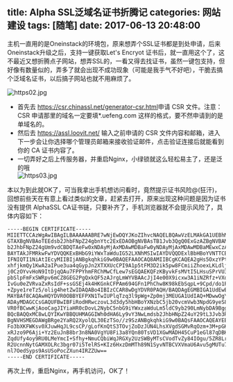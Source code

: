 title: Alpha SSL泛域名证书折腾记
categories: 网站建设
tags: [随笔]
date: 2017-06-13 20:48:00
---
<p>主机一直用的是Oneinstack的环境包，原来想弄个SSL证书都是到处申请，后来Oneinstack升级之后，支持一键获取Let's Encryot 证书后，就一直用这个了，这不最近又想折腾点子网站，想弄SSL的，一看又得去找证书，虽然一键包支持，但好像有数量似的，弄多了就会出现不成功现象（可能是我手气不好吧），干脆去搞个泛域名证书，以后搞子网站也就不用麻烦了。</p><p><img src="https://cdn.uu126.cn/usr/uploads/2017/06/200254446.jpg" alt="https02.jpg" title="https02.jpg"></p><ul><li>首先去 <a href="https://csr.chinassl.net/generator-csr.html"><a href="https://csr.chinassl.net/generator-csr.html">https://csr.chinassl.net/generator-csr.html</a></a>申请 CSR 文件。注意：CSR 申请那里的域名一定要填*.uefeng.com 这样的格式，要不然申请到的是单域名的。</li><li>然后去 <a href="https://assl.loovit.net/"><a href="https://assl.loovit.net/">https://assl.loovit.net/</a></a> 输入之前申请的 CSR 文件内容和邮箱，进入下一步会让你选择哪个管理员邮箱来接收验证邮件，点击验证连接后就能看到你的 CA 证书内容了。</li><li>一切弄好之后上传服务器，并重启Nginx，小绿锁就这么轻松易主了，还是泛的哦<br /><img src="https://cdn.uu126.cn/usr/uploads/2017/06/1377359312.jpg" alt="https03.jpg" title="https03.jpg"></li></ul><p>本以为到此就OK了，可当我拿出手机想访问看时，竟然提示证书风险@(狂汗)，回想前些天在有意上看过类似的文章，赶紧去打开，原来出现这种问题是因为证书没有提供 AlphaSSL CA证书链，只要补齐了，手机浏览器就不会提示风险了，具体内容如下：</p><pre><code class="lang-php">-----BEGIN CERTIFICATE-----
MIIETTCCAzWgAwIBAgILBAAAAAABRE7wNjEwDQYJKoZIhvcNAQELBQAwVzELMAkGA1UEBhMCQkUx
GTAXBgNVBAoTEEdsb2JhbFNpZ24gbnYtc2ExEDAOBgNVBAsTB1Jvb3QgQ0ExGzAZBgNVBAMTEkds
b2JhbFNpZ24gUm9vdCBDQTAeFw0xNDAyMjAxMDAwMDBaFw0yNDAyMjAxMDAwMDBaMEwxCzAJBgNV
BAYTAkJFMRkwFwYDVQQKExBHbG9iYWxTaWduIG52LXNhMSIwIAYDVQQDExlBbHBoYVNTTCBDQSAt
IFNIQTI1NiAtIEcyMIIBIjANBgkqhkiG9w0BAQEFAAOCAQ8AMIIBCgKCAQEA2gHs5OxzYPt+j2q3
xhfjkmQy1KwA2aIPue3ua4qGypJn2XTXXUcCPI9A1p5tFM3D2ik5pw8FCmiiZhoexLKLdljlq10d
j0CzOYvvHoN9ItDjqQAu7FPPYhmFRChMwCfLew7sEGQAEKQFzKByvkFsMVtI5LHsuSPrVU3QfWJK
pbSlpFmFxSWRpv6mCZ8GEG2PgQxkQF5zAJrgLmWYVBAAcJjI4e00X9icxw3A1iNZRfz+VXqG7pRg
IvGu0eZVRvaZxRsIdF+ssGSEj4k4HKGnkCFPAm694GFn1PhChw8K98kEbSqpL+9Cpd/do1PbmB6B
+Zpye1reTz5/olig4hetZwIDAQABo4IBIzCCAR8wDgYDVR0PAQH/BAQDAgEGMBIGA1UdEwEB/wQI
MAYBAf8CAQAwHQYDVR0OBBYEFPXN1TwIUPlqTzq3l9pWg+Zp0mj3MEUGA1UdIAQ+MDwwOgYEVR0g
ADAyMDAGCCsGAQUFBwIBFiRodHRwczovL3d3dy5hbHBoYXNzbC5jb20vcmVwb3NpdG9yeS8wMwYD
VR0fBCwwKjAooCagJIYiaHR0cDovL2NybC5nbG9iYWxzaWduLm5ldC9yb290LmNybDA9BggrBgEF
BQcBAQQxMC8wLQYIKwYBBQUHMAGGIWh0dHA6Ly9vY3NwLmdsb2JhbHNpZ24uY29tL3Jvb3RyMTAf
BgNVHSMEGDAWgBRge2YaRQ2XyolQL30EzTSo//z9SzANBgkqhkiG9w0BAQsFAAOCAQEAYEBoFkfn
Fo3bXKFWKsv0XJuwHqJL9csCP/gLofKnQtS3TOvjZoDzJUN4LhsXVgdSGMvRqOzm+3M+pGKMgLTS
xRJzo9P6Aji+Yz2EuJnB8br3n8NA0VgYU8Fi3a8YQn80TsVD1XGwMADH45CuP1eGl87qDBKOInDj
ZqdUfy4oy9RU0LMeYmcI+Sfhy+NmuCQbiWqJRGXy2UzSWByMTsCVodTvZy84IOgu/5ZR8LrYPZJw
R2UcnnNytGAMXOLRc3bgr07i5TelRS+KIz6HxzDmMTh89N1SyvNTBCVXVmaU6Avu5gMUTu79bZRk
nl7OedSyps9AsUSoPocZXun4IRZZUw==
-----END CERTIFICATE-----</code></pre><p>再次上传，重启Nginx，再手机访问，OK了！</p>